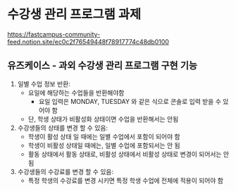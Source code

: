 # 수강생 관리 프로그램 과제

https://fastcampus-community-feed.notion.site/ec0c2f76549448f78917774c48db0100

## **유즈케이스 - 과외 수강생 관리 프로그램 구현 기능**

1. 일별 수업 정보 반환:
    - 요일에 해당하는 수업들을 반환해야함
        - 요일 입력은 MONDAY, TUESDAY 와 같은 식으로 콘솔로 입력 받을 수 있어야 함
    - 단, 학생 상태가 비활성화 상태이면 수업을 반환해서는 안됨
2. 수강생들의 상태를 변경 할 수 있음:
    - 학생이 활성 상태 일 때에는 일별 수업에서 포함이 되어야 함
    - 학생이 비활성 상태일 때에는, 일별 수업에 포함되서는 안 됨
    - 활동 상태에서 활동 상태로, 비활성 상태에서 비활성 상태로 변경이 되어서는 안 됨
3. 수강생들의 수강료를 변경 할 수 있음:
    - 특정 학생의 수강료를 변경 시키면 특정 학생 수업에 전체에 적용이 되어야 함